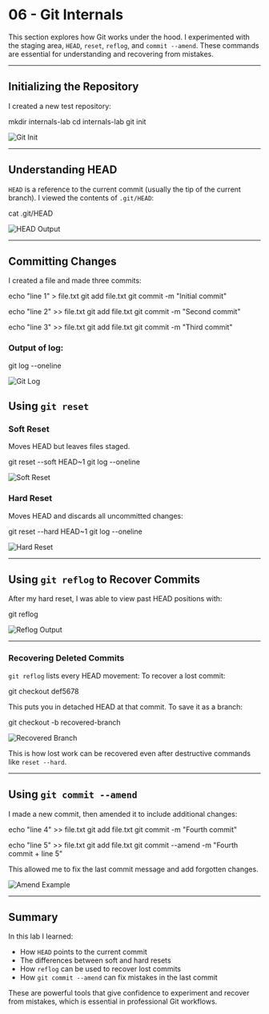 # 06 - Git Internals

This section explores how Git works under the hood.
I experimented with the staging area, `HEAD`, `reset`, `reflog`, and `commit --amend`.
These commands are essential for understanding and recovering from mistakes.

---

## Initializing the Repository

I created a new test repository:

mkdir internals-lab
cd internals-lab
git init

![Git Init](screenshots/git-init.png)

---

## Understanding HEAD

`HEAD` is a reference to the current commit (usually the tip of the current branch).
I viewed the contents of `.git/HEAD`:

cat .git/HEAD

![HEAD Output](screenshots/git-output-head.png)

---

## Committing Changes

I created a file and made three commits:

echo "line 1" > file.txt
git add file.txt
git commit -m "Initial commit"

echo "line 2" >> file.txt
git add file.txt
git commit -m "Second commit"

echo "line 3" >> file.txt
git add file.txt
git commit -m "Third commit"

### Output of log:

git log --oneline

![Git Log](screenshots/git-log-output-of-three-commits.png)


## Using `git reset`

### Soft Reset

Moves HEAD but leaves files staged.

git reset --soft HEAD~1
git log --oneline

![Soft Reset](screenshots/git-after-soft-reset.png)

### Hard Reset

Moves HEAD and discards all uncommitted changes:

git reset --hard HEAD~1
git log --oneline

![Hard Reset](screenshots/git-after-hard-reset.png)

---

## Using `git reflog` to Recover Commits

After my hard reset, I was able to view past HEAD positions with:

git reflog

![Reflog Output](screenshots/git-reflog-output.png)

---

### Recovering Deleted Commits

`git reflog` lists every HEAD movement:
To recover a lost commit:

git checkout def5678

This puts you in detached HEAD at that commit.
To save it as a branch:

git checkout -b recovered-branch

![Recovered Branch](screenshots/git-checkout-recovered-branch.png)

This is how lost work can be recovered even after destructive commands like `reset --hard`.

---

## Using `git commit --amend`

I made a new commit, then amended it to include additional changes:

echo "line 4" >> file.txt
git add file.txt
git commit -m "Fourth commit"

echo "line 5" >> file.txt
git add file.txt
git commit --amend -m "Fourth commit + line 5"

This allowed me to fix the last commit message and add forgotten changes.

![Amend Example](screenshots/git-use-of-amend.png)

---

## Summary

In this lab I learned:

* How `HEAD` points to the current commit
* The differences between soft and hard resets
* How `reflog` can be used to recover lost commits
* How `git commit --amend` can fix mistakes in the last commit

These are powerful tools that give confidence to experiment and recover from mistakes, which is essential in professional Git workflows.
